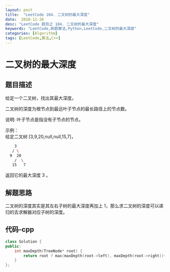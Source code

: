 ```yaml
---
layout: post
title:  "LeetCode 104. 二叉树的最大深度"
date:  2018-11-26
desc: "LeetCode 题目之 104. 二叉树的最大深度"
keywords: "LeetCode,刷题算法,Python,LeetCode,二叉树的最大深度"
categories: [Algorithm]
tags: [LeetCode,算法,C++]
---
```

# 二叉树的最大深度

## 题目描述

给定一个二叉树，找出其最大深度。

二叉树的深度为根节点到最远叶子节点的最长路径上的节点数。

说明: 叶子节点是指没有子节点的节点。

示例：<br />
给定二叉树 [3,9,20,null,null,15,7]，

```bash
    3
   / \
  9  20
    /  \
   15   7
```

返回它的最大深度 3 。<br />

## 解题思路

二叉树的深度其实是其左右子树的最大深度再加上 1，那么求二叉树的深度可以递归的去求解器对应子树的深度。

## 代码-cpp

```cpp
class Solution {
public:
    int maxDepth(TreeNode* root) {   
        return root ? max(maxDepth(root->left), maxDepth(root->right))+1 : 0;
    }
};
```